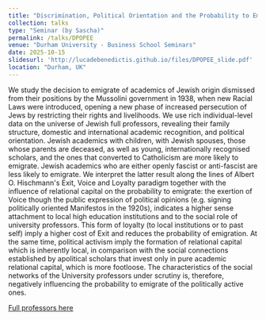 ```yaml
---
title: "Discrimination, Political Orientation and the Probability to Emigrate and Escape: University Professors in Fascist Italy"
collection: talks
type: "Seminar (by Sascha)"
permalink: /talks/DPOPEE
venue: "Durham University - Business School Seminars"
date: 2025-10-15
slidesurl: 'http://lucadebenedictis.github.io/files/DPOPEE_slide.pdf'
location: "Durham, UK"
---
```


We study the decision to emigrate of academics of Jewish origin dismissed from their positions by the Mussolini government in 1938, when new Racial Laws were introduced, opening a new phase of increased persecution of Jews by restricting their rights and livelihoods. We use rich individual-level data on the universe of Jewish full professors, revealing their family structure, domestic and international academic recognition, and political orientation. Jewish academics with children, with Jewish spouses, those whose parents are deceased, as well as young, internationally recognised scholars, and the ones that converted to Catholicism are more likely to emigrate. Jewish academics who are either openly fascist or anti-fascist are less likely to emigrate. We interpret the latter result along the lines of Albert O. Hischmann's Exit, Voice and Loyalty paradigm together with the influence of relational capital on the probability to emigrate: the exertion of Voice though the public expression of political opinions (e.g. signing politically oriented Manifestos in the 1920s), indicates a higher sense attachment to local high education institutions and to the social role of university professors. This form of loyalty (to local institutions or to past self) imply a higher cost of Exit and reduces the probability of emigration. At the same time, political activism imply the formation of relational capital which is inherently local, in comparison with the social connections established by apolitical scholars that invest only in pure academic relational capital, which is more footloose. The characteristics of the social networks of the University professors under scrutiny is, therefore, negatively influencing the probability to emigrate of the politically active ones.

[Full professors here](http://lucadebenedictis.github.io/files/DPOPEE_slide.pdf)
